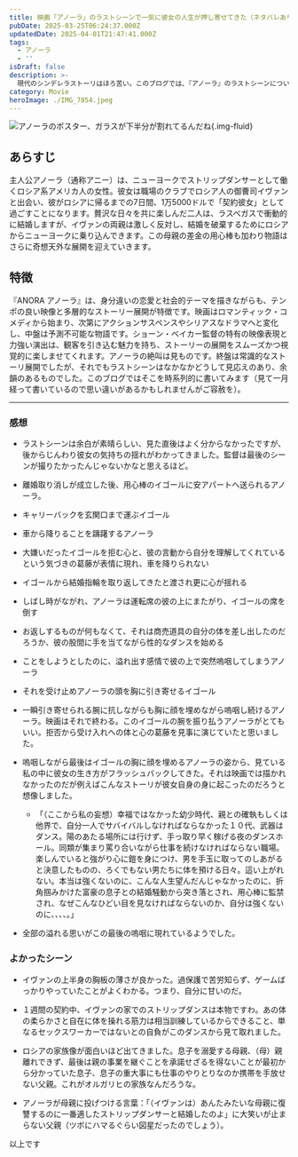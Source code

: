 ```yaml
---
title: 映画「アノーラ」のラストシーンで一気に彼女の人生が押し寄せてきた（ネタバレあり）
pubDate: 2025-03-25T06:24:37.000Z
updatedDate: 2025-04-01T21:47:41.000Z
tags:
  - アノーラ
  - ''
isDraft: false
description: >-
  現代のシンデレラストーリはほろ苦い。このブログでは、『アノーラ』のラストシーンについて深掘りし、アノーラの心の葛藤をどのように描いているかを考察します。こういった余韻のある映画はいいなー。
category: Movie
heroImage: ./IMG_7854.jpeg
---
```




![アノーラのポスター、ガラスが下半分が割れてるんだね](https://object-storage.tyo2.conoha.io/v1/nc_938a9d00d6004f1390c354d4a15ef25b/blog-astro-assets/blog-images/IMG_7854.jpeg){.img-fluid}



## あらすじ

主人公アノーラ（通称アニー）は、ニューヨークでストリップダンサーとして働くロシア系アメリカ人の女性。彼女は職場のクラブでロシア人の御曹司イヴァンと出会い、彼がロシアに帰るまでの7日間、1万5000ドルで「契約彼女」として過ごすことになります。贅沢な日々を共に楽しんだ二人は、ラスベガスで衝動的に結婚しますが、イヴァンの両親は激しく反対し、結婚を破棄するためにロシアからニューヨークに乗り込んできます。この母親の差金の用心棒も加わり物語はさらに奇想天外な展開を迎えていきます。

## 特徴

『ANORA アノーラ』は、身分違いの恋愛と社会的テーマを描きながらも、テンポの良い映像と多層的なストーリー展開が特徴です。映画はロマンティック・コメディから始まり、次第にアクションサスペンスやシリアスなドラマへと変化し、中盤は予測不可能な物語です。ショーン・ベイカー監督の特有の映像表現と力強い演出は、観客を引き込む魅力を持ち、ストーリーの展開をスムーズかつ視覚的に楽しませてくれます。アノーラの絶叫は見ものです。終盤は常識的なストーリ展開でしたが、それでもラストシーンはなかなかどうして見応えのあり、余韻のあるものでした。このブログではそこを時系列的に書いてみます（見て一月経って書いているので思い違いがあるかもしれませんがご容赦を）。

------

### 感想

- ラストシーンは余白が素晴らしい、見た直後はよく分からなかったですが、後からじんわり彼女の気持ちの揺れがわかってきました。監督は最後のシーンが撮りたかったんじゃないかなと思えるほど。
- 離婚取り消しが成立した後、用心棒のイゴールに安アパートへ送られるアノーラ。

- キャリーバックを玄関口まで運ぶイゴール
- 車から降りることを躊躇するアノーラ
- 大嫌いだったイゴールを拒む心と、彼の言動から自分を理解してくれているという気づきの葛藤が表情に現れ、車を降りられない
- イゴールから結婚指輪を取り返してきたと渡され更に心が揺れる
- しばし時がながれ、アノーラは運転席の彼の上にまたがり、イゴールの席を倒す
- お返しするものが何もなくて、それは商売道具の自分の体を差し出したのだろうか、彼の股間に手を当てながら性的なダンスを始める
- ことをしようとしたのに、溢れ出す感情で彼の上で突然嗚咽してしまうアノーラ
- それを受け止めアノーラの頭を胸に引き寄せるイゴール
- 一瞬引き寄せられる腕に抗しながらも胸に顔を埋めながら嗚咽し続けるアノーラ。映画はそれで終わる。このイゴールの腕を振り払うアノーラがとてもいい。拒否から受け入れへの体と心の葛藤を見事に演じていたと思いました。
- 嗚咽しながら最後はイゴールの胸に顔を埋めるアノーラの姿から、見ている私の中に彼女の生き方がフラッシュバックしてきた。それは映画では描かれなかったのだが例えばこんなストーリが彼女自身の身に起こったのだろうと想像しました。
  - 「（ここから私の妄想）幸福ではなかった幼少時代、親との確執もしくは他界で、自分一人でサバイバルしなければならなかった１０代、武器はダンス。陽のあたる場所には行けず、手っ取り早く稼げる夜のダンスホール。同類が集まり罵り合いながら仕事を続けなければならない職場。楽しんでいると強がり心に鎧を身につけ、男を手玉に取ってのしあがると決意したものの、ろくでもない男たちに体を預ける日々。這い上がれない。本当は強くないのに、こんな人生望んだんじゃなかったのに、折角掴みかけた富豪の息子との結婚騒動から突き落とされ、用心棒に監禁され、なぜこんなひどい目を見なければならないのか、自分は強くないのに、、、、。」

- 全部の溢れる思いがこの最後の嗚咽に現れているようでした。

### よかったシーン

- イヴァンの上半身の胸板の薄さが良かった。過保護で苦労知らず、ゲームばっかりやっていたことがよくわかる。つまり、自分に甘いのだ。

- １週間の契約中、イヴァンの家でのストリップダンスは本物ですわ。あの体の柔らかさと自在に体を操れる筋力は相当訓練しているからできること、単なるセックスワーカーではないとの自負がこのダンスから見て取れました。

- ロシアの家族像が面白いほど出てきました。息子を溺愛する母親、（母）親離れできず、最後は親の事業を継ぐことを承諾せざるを得ないことが最初から分かっていた息子、息子の重大事にも仕事のやりとりなのか携帯を手放せない父親。これがオルガリヒの家族なんだろうな。

- アノーラが母親に投げつける言葉：「（イヴァンは）あんたみたいな母親に復讐するのに一番適したストリップダンサーと結婚したのよ」に大笑いが止まらない父親（ツボにハマるぐらい図星だったのでしょう）。

  

以上です
